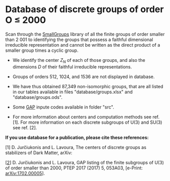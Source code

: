 # Database of discrete groups of order O ≤ 2000
Scan through the [SmallGroups](https://www.gap-system.org/Packages/smallgrp.html) library of all the finite groups of order smaller than 2 001 to identifying the groups that possess a faithful dimensional irreducible representation and cannot be written as the direct product of a smaller group times a cyclic group.		

- We identify the center $Z_N$ of each of those groups, and also the dimensions $D$ of their faithful irreducible representations.

- Groups of orders 512, 1024, and 1536 are not displayed in database.

- We have thus obtained 87,349 non-isomorphic groups, that are all listed in our tables available in files "database/groups.xlsx" and "database/groups.ods".

- Some [GAP](https://www.gap-system.org) inpute codes available in folder "src".

- For more information about centers and computation methods see ref. [1]. For more information on each discrete subgroups of U(3) and SU(3) see ref. [2].

**If you use database for a publication, please cite these references:**

[1] D. Jurčiukonis and L. Lavoura, The centers of discrete groups as stabilizers of Dark Matter, arXiv:

[[2](https://arxiv.org/abs/1702.00005)] D. Jurčiukonis and L. Lavoura, GAP listing of the finite subgroups of U(3) of order smaller than 2000,  PTEP 2017 (2017) 5, 053A03, [e-Print: [arXiv:1702.00005](https://arxiv.org/abs/1702.00005)].
